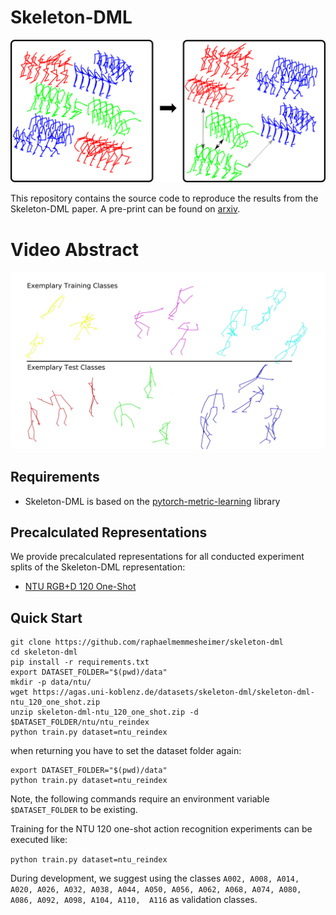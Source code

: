 # Skeleton-DML 

![Skeleton-DML Overview](images/example.png)

This repository contains the source code to reproduce the results from the Skeleton-DML paper.
A pre-print can be found on [arxiv](https://arxiv.org/abs/2012.13823).

# Video Abstract


[![Skeleton-DML Overview](images/skeleton-dml_video_preview.png)](https://www.youtube.com/watch?v=jH5eMDZfMyY)

<!--[Video](https://userpages.uni-koblenz.de/~raphael/videos/sl-dml.mp4)-->

<!--## Citation-->

<!--```-->
<!--@article{memmesheimer2020signal,-->
  <!--title={Signal Level Deep Metric Learning for Multimodal One-Shot Action Recognition},-->
  <!--author={Memmesheimer, Raphael and Theisen, Nick and Paulus, Dietrich},-->
  <!--journal={arXiv preprint arXiv:2004.11085},-->
  <!--year={2020}-->
<!--}-->
<!--```-->

## Requirements

<!--* `pip install -r requirements.txt`-->
*  Skeleton-DML is based on the [pytorch-metric-learning](https://github.com/KevinMusgrave/pytorch-metric-learning) library

## Precalculated Representations

We provide precalculated representations for all conducted experiment splits of the Skeleton-DML representation:

* [NTU RGB+D 120 One-Shot](https://agas.uni-koblenz.de/skeleton-dml/skeleton-dml-ntu_120_one_shot.zip)

## Quick Start


```
git clone https://github.com/raphaelmemmesheimer/skeleton-dml
cd skeleton-dml
pip install -r requirements.txt
export DATASET_FOLDER="$(pwd)/data"
mkdir -p data/ntu/
wget https://agas.uni-koblenz.de/datasets/skeleton-dml/skeleton-dml-ntu_120_one_shot.zip
unzip skeleton-dml-ntu_120_one_shot.zip -d $DATASET_FOLDER/ntu/ntu_reindex
python train.py dataset=ntu_reindex
```
when returning you have to set the dataset folder again:

```
export DATASET_FOLDER="$(pwd)/data"
python train.py dataset=ntu_reindex
```

Note, the following commands require an environment variable `$DATASET_FOLDER` to be existing.

Training for the NTU 120 one-shot action recognition experiments can be executed like:

`python train.py dataset=ntu_reindex`

During development, we suggest using the classes `A002, A008, A014, A020, A026, A032, A038, A044, A050, A056, A062, A068, A074, A080, A086, A092, A098, A104, A110,  A116` as validation classes.
